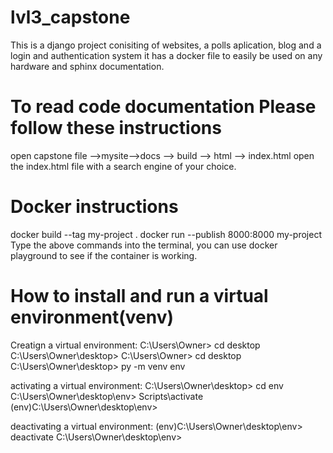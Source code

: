 # lvl3_capstone
This is a django project conisiting of websites, a polls aplication, blog and a login and authentication system it has a docker file to easily be used on any hardware and 
sphinx documentation.
# To read code documentation Please follow these instructions
open capstone file -->mysite-->docs --> build --> html --> index.html
open the index.html file with a search engine of your choice.
# Docker instructions
docker build --tag my-project .
docker run --publish 8000:8000 my-project
Type the above commands into the terminal, you can use docker playground to see if the container is working.
# How to install and run a virtual environment(venv)
Creatign a virtual environment:
C:\Users\Owner> cd desktop
C:\Users\Owner\desktop>
C:\Users\Owner> cd desktop
C:\Users\Owner\desktop> py -m venv env

activating a virtual environment:
C:\Users\Owner\desktop> cd env
C:\Users\Owner\desktop\env> Scripts\activate
(env)C:\Users\Owner\desktop\env>

deactivating a virtual environment:
(env)C:\Users\Owner\desktop\env> deactivate
C:\Users\Owner\desktop\env>


